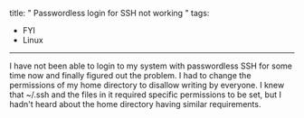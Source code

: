 title: " Passwordless login for SSH not working "
tags:
- FYI
- Linux
---


I have not been able to login to my system with passwordless SSH for some time now and finally figured out the problem.  I had to change the permissions of my home directory to disallow writing by everyone.  I knew that ~/.ssh and the files in it required specific permissions to be set, but I hadn't heard about the home directory having similar requirements.


